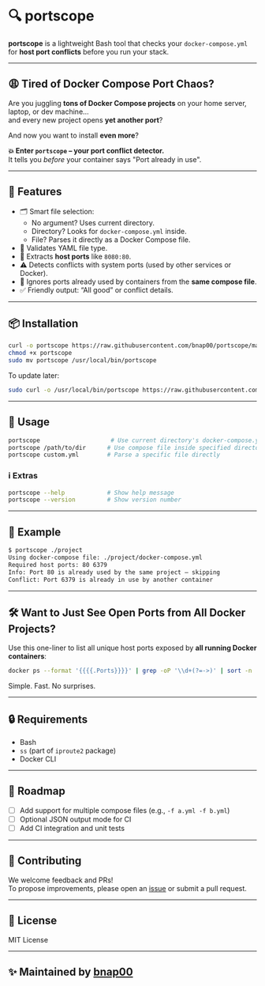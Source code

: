 # 🔍 portscope

**portscope** is a lightweight Bash tool that checks your `docker-compose.yml` for **host port conflicts** before you run your stack.

---

## 😩 Tired of Docker Compose Port Chaos?

Are you juggling **tons of Docker Compose projects** on your home server, laptop, or dev machine…  
and every new project opens **yet another port**?

And now you want to install **even more**?

**💥 Enter `portscope` – your port conflict detector.**  
It tells you *before* your container says "Port already in use".

---

## 🧠 Features

- 🗂️ Smart file selection:
  - No argument? Uses current directory.
  - Directory? Looks for `docker-compose.yml` inside.
  - File? Parses it directly as a Docker Compose file.
- 🧪 Validates YAML file type.
- 🔎 Extracts **host ports** like `8080:80`.
- ⚠️ Detects conflicts with system ports (used by other services or Docker).
- 🚫 Ignores ports already used by containers from the **same compose file**.
- ✅ Friendly output: “All good” or conflict details.

---

## 📦 Installation

```bash
curl -o portscope https://raw.githubusercontent.com/bnap00/portscope/main/portscope.sh
chmod +x portscope
sudo mv portscope /usr/local/bin/portscope
```

To update later:

```bash
sudo curl -o /usr/local/bin/portscope https://raw.githubusercontent.com/bnap00/portscope/main/portscope.sh
```

---

## 🚀 Usage

```bash
portscope                    # Use current directory's docker-compose.yml
portscope /path/to/dir      # Use compose file inside specified directory
portscope custom.yml        # Parse a specific file directly
```

### ℹ️ Extras

```bash
portscope --help            # Show help message
portscope --version         # Show version number
```

---

## 📂 Example

```bash
$ portscope ./project
Using docker-compose file: ./project/docker-compose.yml
Required host ports: 80 6379
Info: Port 80 is already used by the same project – skipping
Conflict: Port 6379 is already in use by another container
```

---

## 🛠 Want to Just See Open Ports from All Docker Projects?

Use this one-liner to list all unique host ports exposed by **all running Docker containers**:

```bash
docker ps --format '{{{{.Ports}}}}' | grep -oP '\\d+(?=->)' | sort -n | uniq
```

Simple. Fast. No surprises.

---

## 🔒 Requirements

- Bash
- `ss` (part of `iproute2` package)
- Docker CLI

---

## 🧪 Roadmap

- [ ] Add support for multiple compose files (e.g., `-f a.yml -f b.yml`)
- [ ] Optional JSON output mode for CI
- [ ] Add CI integration and unit tests

---

## 🤝 Contributing

We welcome feedback and PRs!  
To propose improvements, please open an [issue](https://github.com/bnap00/portscope/issues) or submit a pull request.

---

## 📄 License

MIT License

---

## ✨ Maintained by [bnap00](https://github.com/bnap00)
